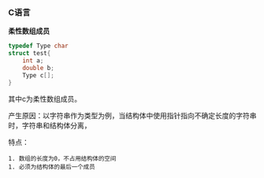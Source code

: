 ### C语言



**柔性数组成员**

```c
typedef Type char
struct test{
    int a;
    double b;
    Type c[];
}
```

其中c为柔性数组成员。

产生原因：以字符串作为类型为例，当结构体中使用指针指向不确定长度的字符串时，字符串和结构体分离，





特点：

	1. 数组的长度为0，不占用结构体的空间
	1. 必须为结构体的最后一个成员